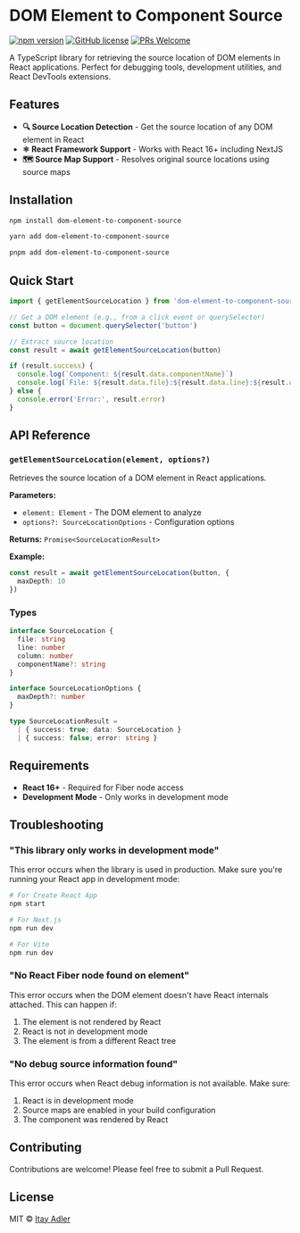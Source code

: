 # DOM Element to Component Source

[![npm version](https://img.shields.io/npm/v/dom-element-to-component-source.svg?style=flat)](https://www.npmjs.com/package/dom-element-to-component-source) [![GitHub license](https://img.shields.io/badge/license-MIT-blue.svg)](https://github.com/itayadler/dom-element-to-component-source/blob/main/LICENSE) [![PRs Welcome](https://img.shields.io/badge/PRs-welcome-brightgreen.svg)](https://github.com/itayadler/dom-element-to-component-source/pulls)

A TypeScript library for retrieving the source location of DOM elements in React applications. Perfect for debugging tools, development utilities, and React DevTools extensions.

## Features

- **🔍 Source Location Detection** - Get the source location of any DOM element in React
- **⚛️ React Framework Support** - Works with React 16+ including NextJS
- **🗺️ Source Map Support** - Resolves original source locations using source maps

## Installation

```bash
npm install dom-element-to-component-source
```

```bash
yarn add dom-element-to-component-source
```

```bash
pnpm add dom-element-to-component-source
```

## Quick Start

```typescript
import { getElementSourceLocation } from 'dom-element-to-component-source'

// Get a DOM element (e.g., from a click event or querySelector)
const button = document.querySelector('button')

// Extract source location
const result = await getElementSourceLocation(button)

if (result.success) {
  console.log(`Component: ${result.data.componentName}`)
  console.log(`File: ${result.data.file}:${result.data.line}:${result.data.column}`)
} else {
  console.error('Error:', result.error)
}
```

## API Reference

### `getElementSourceLocation(element, options?)`

Retrieves the source location of a DOM element in React applications.

**Parameters:**
- `element: Element` - The DOM element to analyze
- `options?: SourceLocationOptions` - Configuration options

**Returns:** `Promise<SourceLocationResult>`

**Example:**
```typescript
const result = await getElementSourceLocation(button, {
  maxDepth: 10
})
```

### Types

```typescript
interface SourceLocation {
  file: string
  line: number
  column: number
  componentName?: string
}

interface SourceLocationOptions {
  maxDepth?: number
}

type SourceLocationResult = 
  | { success: true; data: SourceLocation }
  | { success: false; error: string }
```

## Requirements

- **React 16+** - Required for Fiber node access
- **Development Mode** - Only works in development mode

## Troubleshooting

### "This library only works in development mode"

This error occurs when the library is used in production. Make sure you're running your React app in development mode:

```bash
# For Create React App
npm start

# For Next.js
npm run dev

# For Vite
npm run dev
```

### "No React Fiber node found on element"

This error occurs when the DOM element doesn't have React internals attached. This can happen if:

1. The element is not rendered by React
2. React is not in development mode
3. The element is from a different React tree

### "No debug source information found"

This error occurs when React debug information is not available. Make sure:

1. React is in development mode
2. Source maps are enabled in your build configuration
3. The component was rendered by React

## Contributing

Contributions are welcome! Please feel free to submit a Pull Request.

## License

MIT © [Itay Adler](https://github.com/itayadler)
